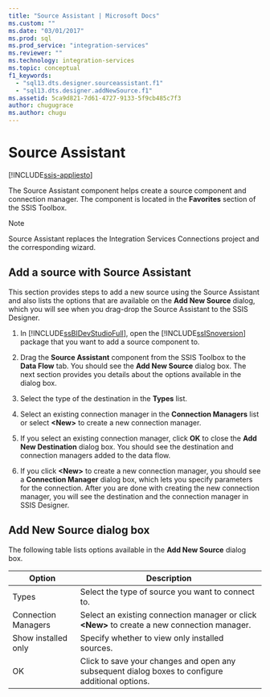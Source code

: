 ```yaml
---
title: "Source Assistant | Microsoft Docs"
ms.custom: ""
ms.date: "03/01/2017"
ms.prod: sql
ms.prod_service: "integration-services"
ms.reviewer: ""
ms.technology: integration-services
ms.topic: conceptual
f1_keywords: 
  - "sql13.dts.designer.sourceassistant.f1"
  - "sql13.dts.designer.addNewSource.f1"
ms.assetid: 5ca9d821-7d61-4727-9133-5f9cb485c7f3
author: chugugrace
ms.author: chugu
---
```

# Source Assistant

[!INCLUDE[ssis-appliesto](../../includes/ssis-appliesto-ssvrpluslinux-asdb-asdw-xxx.md)]


  The Source Assistant component helps create a source component and connection manager. The component is located in the **Favorites** section of the SSIS Toolbox.  
  
> [!NOTE]  
>  Source Assistant replaces the Integration Services Connections project and the corresponding wizard.  
  
## Add a source with Source Assistant
This section provides steps to add a new source using the Source Assistant and also lists the options that are available on the **Add New Source** dialog, which you will see when you drag-drop the Source Assistant to the SSIS Designer.  

1.  In [!INCLUDE[ssBIDevStudioFull](../../includes/ssbidevstudiofull-md.md)], open the [!INCLUDE[ssISnoversion](../../includes/ssisnoversion-md.md)] package that you want to add a source component to.  
  
2.  Drag the **Source Assistant** component from the SSIS Toolbox to the **Data Flow** tab. You should see the **Add New Source** dialog box. The next section provides you details about the options available in the dialog box.  
  
3.  Select the type of the destination in the **Types** list.  
  
4.  Select an existing connection manager in the **Connection Managers** list or select **\<New>** to create a new connection manager.  
  
5.  If you select an existing connection manager, click **OK** to close the **Add New Destination** dialog box. You should see the destination and connection managers added to the data flow.  
  
6.  If you click **\<New>** to create a new connection manager, you should see a **Connection Manager** dialog box, which lets you specify parameters for the connection. After you are done with creating the new connection manager, you will see the destination and the connection manager in SSIS Designer.  

## Add New Source dialog box
The following table lists options available in the **Add New Source** dialog box.  
  
|Option|Description|  
|------------|-----------------|  
|Types|Select the type of source you want to connect to.|  
|Connection Managers|Select an existing connection manager or click **\<New>** to create a new connection manager.|  
|Show installed only|Specify whether to view only installed sources.|  
|OK|Click to save your changes and open any subsequent dialog boxes to configure additional options.| 
  
